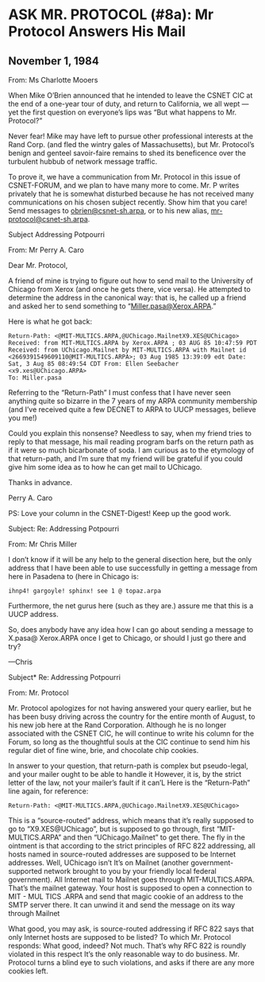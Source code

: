 # ASK MR. PROTOCOL (#8a): Mr Protocol Answers His Mail

## November 1, 1984

From: Ms Charlotte Mooers

When Mike O’Brien announced that he intended to leave the CSNET CIC at
the end of a one-year tour of duty, and return to California, we all
wept — yet the first question on everyone’s lips was “But what happens
to Mr. Protocol?”

Never fear! Mike may have left to pursue other professional interests
at the Rand Corp. (and fled the wintry gales of Massachusetts), but
Mr. Protocol’s benign and genteel savoir-faire remains to shed its
beneficence over the turbulent hubbub of network message traffic.

To prove it, we have a communication from Mr. Protocol in this issue
of CSNET-FORUM, and we plan to have many more to come. Mr. P writes
privately that he is somewhat disturbed because he has not received
many communications on his chosen subject recently. Show him that you
care! Send messages to obrien@csnet-sh.arpa, or to his new alias,
mr-protocol@csnet-sh.arpa.

Subject Addressing Potpourri

From: Mr Perry A. Caro

Dear Mr. Protocol,

A friend of mine is trying to figure out how to send mail to the
University of Chicago from Xerox (and once he gets there, vice
versa). He attempted to determine the address in the canonical way:
that is, he called up a friend and asked her to send something to
“Miller.pasa@Xerox.ARPA.”

Here is what he got back:
```
Return-Path: <@MIT-MULTICS.ARPA,@UChicago.MailnetX9.XES@UChicago>
Received: from MIT-MULTICS.ARPA by Xerox.ARPA ; 03 AUG 85 10:47:59 PDT Received: from UChicago.Mailnet by MIT-MULTICS.ARPA with Mailnet id <2669391549609110@MIT-MULTICS.ARPA>; 03 Aug 1985 13:39:09 edt Date: Sat, 3 Aug 85 08:49:54 CDT From: Ellen Seebacher <x9.xes@UChicago.ARPA>
To: Miller.pasa
```

Referring to the “Return-Path” I must confess that I have never seen
anything quite so bizarre in the 7 years of my ARPA community
membership (and I’ve received quite a few DECNET to ARPA to UUCP
messages, believe you me!)

Could you explain this nonsense? Needless to say, when my friend tries
to reply to that message, his mail reading program barfs on the return
path as if it were so much bicarbonate of soda. I am curious as to the
etymology of that return-path, and I’m sure that my friend will be
grateful if you could give him some idea as to how he can get mail to
UChicago.

Thanks in advance.

Perry A. Caro

PS: Love your column in the CSNET-Digest! Keep up the good work.


Subject: Re: Addressing Potpourri

From: Mr Chris Miller

I don’t know if it will be any help to the general disection here, but
the only address that I have been able to use successfully in getting
a message from here in Pasadena to (here in Chicago is:

    ihnp4! gargoyle! sphinx! see 1 @ topaz.arpa

Furthermore, the net gurus here (such as they are.) assure me that
this is a UUCP address.

So, does anybody have any idea how I can go about sending a message to
X.pasa@ Xerox.ARPA once I get to Chicago, or should I just go there and try?

—Chris

Subject* Re: Addressing Potpourri

From: Mr. Protocol

<Ahem> Mr. Protocol apologizes for not having answered your query
earlier, but he has been busy driving across the country for the
entire month of August, to his new job here at the Rand
Corporation. Although he is no longer associated with the CSNET CIC,
he will continue to write his column for the Forum, so long as the
thoughtful souls at the CIC continue to send him his regular diet of
fine wine, brie, and chocolate chip cookies.

In answer to your question, that return-path is complex but
pseudo-legal, and your mailer ought to be able to handle it However,
it is, by the strict letter of the law, not your mailer’s fault if it
can’L Here is the “Return-Path” line again, for reference:

    Return-Path: <@MIT-MULTICS.ARPA,@UChicago.MailnetX9.XES@UChicago>

This is a “source-routed” address, which means that it’s really
supposed to go to “X9.XES@UChicago”, but is supposed to go through,
first “MIT-MULTICS.ARPA” and then “UChicago.Mailnet” to get there. The
fly in the ointment is that according to the strict principles of RFC
822 addressing, all hosts named in source-routed addresses are
supposed to be Internet addresses. Well, UChicago isn’t It’s on
Mailnet (another government-supported network brought to you by your
friendly local federal government). All Internet mail to Mailnet goes
through MIT-MULTICS.ARPA. That’s the mailnet gateway. Your host is
supposed to open a connection to MIT - MUL TICS .ARPA and send that
magic cookie of an address to the SMTP server there. It can unwind it
and send the message on its way through Mailnet

What good, you may ask, is source-routed addressing if RFC 822 says
that only Internet hosts are supposed to be listed? To which
Mr. Protocol responds: What good, indeed? Not much. That’s why RFC 822
is roundly violated in this respect It’s the only reasonable way to do
business. Mr. Protocol turns a blind eye to such violations, and asks
if there are any more cookies left.
